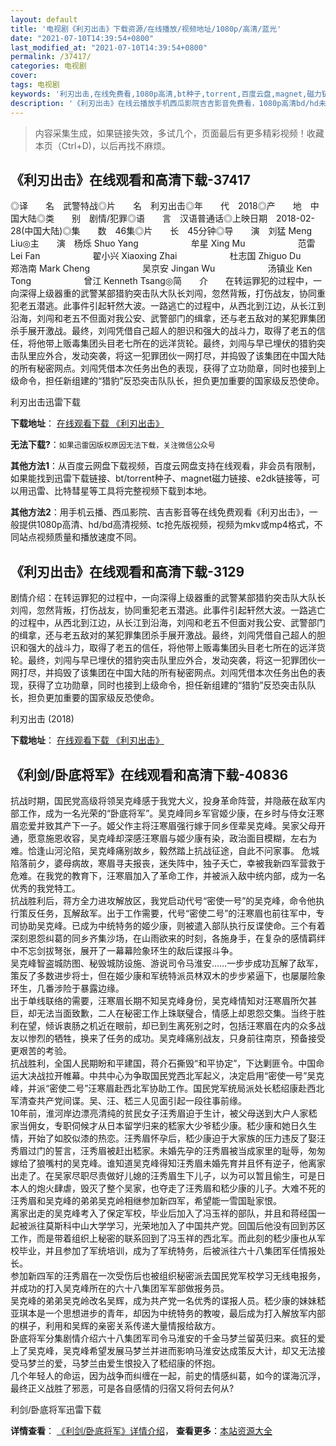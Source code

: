 ```yaml
---
layout: default
title: '电视剧《利刃出击》下载资源/在线播放/视频地址/1080p/高清/蓝光'
date: "2021-07-10T14:39:54+0800"
last_modified_at: "2021-07-10T14:39:54+0800"
permalink: /37417/
categories: 电视剧
cover:
tags: 电视剧
keywords: '利刃出击,在线免费看,1080p高清,bt种子,torrent,百度云盘,magnet,磁力链,迅雷下载资源'
description: '《利刃出击》在线云播放手机西瓜影院吉吉影音免费看，1080p高清bd/hd未删减完整版和tc抢先枪版，mkv/mp4格式，附带bt/torrent种子、magnet/磁力链、百度云盘、网盘资源迅雷下载链接'
---
```


>内容采集生成，如果链接失效，多试几个，页面最后有更多精彩视频！收藏本页（Ctrl+D)，以后再找不麻烦。


## 《利刃出击》在线观看和高清下载-37417

◎译　　名　武警特战◎片　　名　利刃出击◎年　　代　2018◎产　　地　中国大陆◎类　　别　剧情/犯罪◎语　　言　汉语普通话◎上映日期　2018-02-28(中国大陆)◎集　　数　46集◎片　　长　45分钟◎导　　演　刘猛 Meng Liu◎主　　演　杨烁 Shuo Yang　　　　　　牟星 Xing Mu　　　　　　范雷 Lei Fan　　　　　　翟小兴 Xiaoxing Zhai　　　　　　杜志国 Zhiguo Du　　　　　　郑浩南 Mark Cheng　　　　　　吴京安 Jingan Wu　　　　　　汤镇业 Ken Tong　　　　　　曾江 Kenneth Tsang◎简　　介　　在转运罪犯的过程中，一向深得上级器重的武警某部猎豹突击队大队长刘闯，忽然背叛，打伤战友，协同重犯老五潜逃。此事件引起轩然大波。一路逃亡的过程中，从西北到江边，从长江到沿海，刘闯和老五不但面对我公安、武警部门的缉拿，还与老五敌对的某犯罪集团杀手展开激战。最终，刘闯凭借自己超人的胆识和强大的战斗力，取得了老五的信任，将他带上贩毒集团头目老七所在的远洋货轮。最终，刘闯与早已埋伏的猎豹突击队里应外合，发动突袭，将这一犯罪团伙一网打尽，并捣毁了该集团在中国大陆的所有秘密网点。刘闯凭借本次任务出色的表现，获得了立功勋章，同时也接到上级命令，担任新组建的“猎豹”反恐突击队队长，担负更加重要的国家级反恐使命。


利刃出击迅雷下载

**下载地址**： [在线观看下载 《利刃出击》](https://www.993dy.com//vod-detail-id-29575.html) 


**无法下载?**：`如果迅雷因版权原因无法下载，关注微信公众号 `

**其他方法1**：从百度云网盘下载视频，百度云网盘支持在线观看，非会员有限制，如果能找到迅雷下载链接、bt/torrent种子、magnet磁力链接、e2dk链接等，可以用迅雷、比特彗星等工具将完整视频下载到本地。

**其他方法2**：用手机云播、西瓜影院、吉吉影音等在线免费观看《利刃出击》，一般提供1080p高清、hd/bd高清视频、tc抢先版视频，视频为mkv或mp4格式，不同站点视频质量和播放速度不同。


## 《利刃出击》在线观看和高清下载-3129

剧情介绍：在转运罪犯的过程中，一向深得上级器重的武警某部猎豹突击队大队长刘闯，忽然背叛，打伤战友，协同重犯老五潜逃。此事件引起轩然大波。一路逃亡的过程中，从西北到江边，从长江到沿海，刘闯和老五不但面对我公安、武警部门的缉拿，还与老五敌对的某犯罪集团杀手展开激战。最终，刘闯凭借自己超人的胆识和强大的战斗力，取得了老五的信任，将他带上贩毒集团头目老七所在的远洋货轮。最终，刘闯与早已埋伏的猎豹突击队里应外合，发动突袭，将这一犯罪团伙一网打尽，并捣毁了该集团在中国大陆的所有秘密网点。刘闯凭借本次任务出色的表现，获得了立功勋章，同时也接到上级命令，担任新组建的“猎豹”反恐突击队队长，担负更加重要的国家级反恐使命。


利刃出击 (2018)

**下载地址**： [在线观看下载 《利刃出击》](https://www.btbtdy.me/btdy/dy12475.html) 


## 《利剑/卧底将军》在线观看和高清下载-40836

抗战时期，国民党高级将领吴克峰感于我党大义，投身革命阵营，并隐蔽在敌军内部工作，成为一名光荣的“卧底将军”。吴克峰同乡军官姬少康，在乡时与侍女汪寒眉恋爱并致其产下一子。姬父作主将汪寒眉强行嫁于同乡侄辈吴克峰。吴家父母开通，愿意施恩收容，吴克峰却深感汪寒眉与姬少康有染，政治面目模糊，左右为难。恰逢山河沦陷，吴克峰痛别故乡，毅然踏上抗战征途，自此不问家事。 危城陷落前夕，婆母病故，寒眉寻夫报丧，迷失阵中，独子夭亡，幸被我新四军营救于危难。在我党的教育下，汪寒眉加入了革命工作，并被派入敌中统内部，成为一名优秀的我党特工。<br /> 抗战胜利后，蒋方全力进攻解放区，我党启动代号“密使一号&rdquo;的吴克峰，命令他执行策反任务，瓦解敌军。出于工作需要，代号“密使二号”的汪寒眉也前往军中，专司协助吴克峰。已成为中统特务的姬少康，则被遣入部队执行反谍使命。三个有着深刻恩怨纠葛的同乡齐集沙场，在山雨欲来的时刻，各施身手，在复杂的感情羁绊中不忘剑拔弩张，展开了一幕幕险象环生的敌后谍报斗争。<br /> 吴克峰智盗城防图、秘毁城防设施、游说司令马淮安……一步步成功瓦解了敌军，策反了多数进步将士，但在姬少康和军统特派员林双木的步步紧逼下，也屡屡险象环生，几番涉险于暴露边缘。<br /> 出于单线联络的需要，汪寒眉长期不知吴克峰身份，吴克峰情知对汪寒眉所欠甚巨，却无法当面致歉，二人在秘密工作上珠联璧合，情感上却恩怨交集。当终于胜利在望，倾诉衷肠之机近在眼前，却已到生离死别之时，包括汪寒眉在内的众多战友以惨烈的牺牲，换来了任务的成功。吴克峰痛别战友，只身前往南京，预备接受更艰苦的考验。<br /> 抗战胜利，全国人民期盼和平建国，蒋介石撕毁&ldquo;和平协定”，下达剿匪令。中国命运大决战拉开帷幕。中共中心为争取国民党西北军起义，决定启用&ldquo;密使一号&rdquo;吴克峰，并派“密使二号”汪寒眉赴西北军协助工作。国民党军统局派处长嵇绍康赴西北军清查共产党间谍。吴、汪、嵇三人见面引起一段往事前缘。<br /> 10年前，淮河岸边漂亮清纯的贫民女子汪秀眉迫于生计，被父母送到大户人家嵇家当佣女，专职伺候才从日本留学归来的嵇家大少爷嵇少康。嵇少康和她日久生情，开始了如胶似漆的热恋。汪秀眉怀孕后，嵇少康迫于大家族的压力违反了娶汪秀眉过门的誓言，汪秀眉被赶出嵇家。未婚先孕的汪秀眉被当成家里的耻辱，匆匆嫁给了狼嘴村的吴克峰。谁知道吴克峰得知汪秀眉未婚先育并且怀有逆子，他离家出走了。在吴家尽职尽责做好儿媳的汪秀眉生下儿子，以为可以暂且偷生，可是日本人的炮火肆虐，毁灭了整个吴家，也夺走了汪秀眉和嵇少康的儿子。大难不死的汪秀眉和吴克峰的弟弟吴克岭相继参加新四军，希望能一雪国耻家恨。<br /> 离家出走的吴克峰考入了保定军校，毕业后加入了冯玉祥的部队，并且和蒋经国一起被派往莫斯科中山大学学习，光荣地加入了中国共产党。回国后他没有回到苏区工作，而是带着组织上秘密的联系回到了冯玉祥的西北军。而此刻的嵇少康也从军校毕业，并且参加了军统培训，成为了军统特务，后被派往六十八集团军任情报处长。<br /> 参加新四军的汪秀眉在一次受伤后也被组织秘密派去国民党军校学习无线电报务，并成功的打入吴克峰所在的六十八集团军军部做报务员。<br /> 吴克峰的弟弟吴克岭改名吴辉，成为共产党一名优秀的谍报人员。嵇少康的妹妹嵇亚琪本是一个思想进步的青年，却因为中统特务的教唆，最后成为打入解放军内部的棋子，利用和吴辉的亲密关系传递大量情报给敌方。<br />卧底将军分集剧情介绍六十八集团军司令马淮安的千金马梦兰留英归来。疯狂的爱上了吴克峰，吴克峰希望发展马梦兰并进而影响马淮安达成策反大计，却又无法接受马梦兰的爱，马梦兰由爱生恨投入了嵇绍康的怀抱。<br />几个年轻人的命运，因为战争而纠缠在一起，前史的情感纠葛，如今的谍海沉浮，最终正义战胜了邪恶，可是各自感情的归宿又将何去何从?


利剑/卧底将军迅雷下载

**详情查看**： [《利剑/卧底将军》详情介绍](/movie/40836/)， **查看更多**：[本站资源大全](/movie/t/all/)

